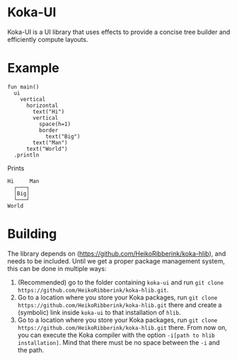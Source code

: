 # Koka-UI

Koka-UI is a UI library that uses effects to provide a concise tree builder and efficiently compute layouts.

# Example

```koka
fun main()
  ui 
    vertical
      horizontal
        text("Hi")
        vertical
          space(h=1)
          border
            text("Big")
        text("Man")
      text("World")
  .println
```
Prints
```
Hi     Man
  ┌───┐   
  │Big│   
  └───┘   
World     
```

# Building

The library depends on (https://github.com/HeikoRibberink/koka-hlib), and needs to be included.
Until we get a proper package management system, this can be done in multiple ways:
1. (Recommended) go to the folder containing `koka-ui` and run `git clone https://github.com/HeikoRibberink/koka-hlib.git`.
2. Go to a location where you store your Koka packages, run `git clone https://github.com/HeikoRibberink/koka-hlib.git` there and create a (symbolic) link inside `koka-ui` to that installation of `hlib`.
3. Go to a location where you store your Koka packages, run `git clone https://github.com/HeikoRibberink/koka-hlib.git` there. From now on, you can execute the Koka compiler with the option `-i[path to hlib installation]`. Mind that there must be no space between the `-i` and the path.
